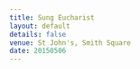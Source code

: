 ```yaml
---
title: Sung Eucharist
layout: default
details: false
venue: St John's, Smith Square
date: 20150506
---
```

